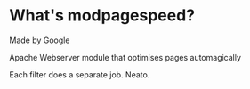 # What's modpagespeed?

Made by Google

Apache Webserver module that optimises pages automagically

Each filter does a separate job. Neato.